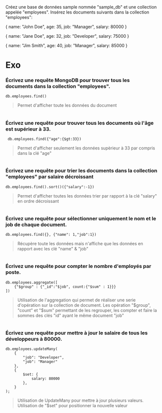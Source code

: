 Créez une base de données sample nommée "sample_db" et une collection appelée "employees".
Insérez les documents suivants dans la collection "employees":

{
   name: "John Doe",
   age: 35,
   job: "Manager",
   salary: 80000
}

{
   name: "Jane Doe",
   age: 32,
   job: "Developer",
   salary: 75000
}

{
   name: "Jim Smith",
   age: 40,
   job: "Manager",
   salary: 85000
}

# Exo

### Écrivez une requête MongoDB pour trouver tous les documents dans la collection "employees".
``` 
db.employees.find() 
```
> Permet d'afficher toute les données du document 

#

### Écrivez une requête pour trouver tous les documents où l'âge est supérieur à 33.
``` 
 db.employees.find({"age":{$gt:33})
``` 
> Permet d'afficher seulement les données supèrieur à 33 par compris dans la clé "age"

#

### Écrivez une requête pour trier les documents dans la collection "employees" par salaire décroissant
``` 
db.employees.find().sort()({"salary":-1})
``` 
> Permet d'afficher toutes les données trier par rapport à la clé "salary" en ordre décroissant 

#

### Écrivez une requête pour sélectionner uniquement le nom et le job de chaque document.
``` 
db.employees.find({}, {"name": 1,"job":1})
``` 
> Récupère toute les données mais n'affiche que les données en rapport avec les clé "name" & "job" 

#

### Écrivez une requête pour compter le nombre d'employés par poste.
``` 
db.employees.aggregate([
    {"$group" : {"_id":"$job", count:{"$sum" : 1}}}
])
``` 
> Utilisation de l'aggregation qui permet de réaliser une serie d'opération sur la collection de document. Les opération "$group", "count" et "$sum" permettant de les regrouper, les compter et faire la sommes des clés "id" ayant le même document "job"

#

### Écrivez une requête pour mettre à jour le salaire de tous les développeurs à 80000.
``` 
db.employees.updateMany(
    {
        "job": "Developer",
        "job": "Manager"
    },
    {
        $set: {
            salary: 80000
        },
    }
);
``` 
> Utilisation de UpdateMany pour mettre à jour plusieurs valeurs. Utilisation de "$set" pour positionner la nouvelle valeur

